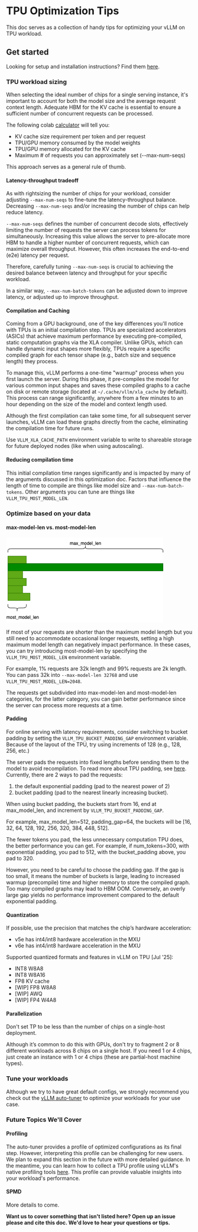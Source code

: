 # TPU Optimization Tips

This doc serves as a collection of handy tips for optimizing your vLLM on TPU workload.

## Get started

Looking for setup and installation instructions? Find them [here](../getting_started/installation/google_tpu.md).

### TPU workload sizing

When selecting the ideal number of chips for a single serving instance, it's important to account for both the model size and the average request context length. Adequate HBM for the KV cache is essential to ensure a sufficient number of concurrent requests can be processed.

The following colab [calculator](https://colab.research.google.com/github/ericehanley/rightsize-vllm/blob/main/HBM_Calculator.ipynb) will tell you:

- KV cache size requirement per token and per request
- TPU/GPU memory consumed by the model weights
- TPU/GPU memory allocated for the KV cache
- Maximum \# of requests you can approximately set (--max-num-seqs)

This approach serves as a general rule of thumb.

#### Latency-throughput tradeoff

As with rightsizing the number of chips for your workload, consider adjusting `--max-num-seqs` to fine-tune the latency-throughput balance. Decreasing `--max-num-seqs` and/or increasing the number of chips can help reduce latency.

`--max-num-seqs` defines the number of concurrent decode slots, effectively limiting the number of requests the server can process tokens for simultaneously. Increasing this value allows the server to pre-allocate more HBM to handle a higher number of concurrent requests, which can maximize overall throughput. However, this often increases the end-to-end (e2e) latency per request.

Therefore, carefully tuning `--max-num-seqs` is crucial to achieving the desired balance between latency and throughput for your specific workload.

In a similar way, `--max-num-batch-tokens` can be adjusted down to improve latency, or adjusted up to improve throughput.

#### Compilation and Caching

Coming from a GPU background, one of the key differences you'll notice with TPUs is an initial compilation step. TPUs are specialized accelerators (ASICs) that achieve maximum performance by executing pre-compiled, static computation graphs via the XLA compiler. Unlike GPUs, which can handle dynamic input shapes more flexibly, TPUs require a specific compiled graph for each tensor shape (e.g., batch size and sequence length) they process.

To manage this, vLLM performs a one-time "warmup" process when you first launch the server. During this phase, it pre-compiles the model for various common input shapes and saves these compiled graphs to a cache on disk or remote storage (located at `~/.cache/vllm/xla_cache` by default). This process can range significantly, anywhere from a few minutes to an hour depending on the size of the model and context length used.

Although the first compilation can take some time, for all subsequent server launches, vLLM can load these graphs directly from the cache, eliminating the compilation time for future runs.

Use `VLLM_XLA_CACHE_PATH` environment variable to write to shareable storage for future deployed nodes (like when using autoscaling).

#### Reducing compilation time

This initial compilation time ranges significantly and is impacted by many of the arguments discussed in this optimization doc. Factors that influence the length of time to compile are things like model size and `--max-num-batch-tokens`. Other arguments you can tune are things like `VLLM_TPU_MOST_MODEL_LEN`.

### Optimize based on your data

#### max-model-len vs. most-model-len

![most_model_len](../assets/design/tpu/most_model_len.png)

If most of your requests are shorter than the maximum model length but you still need to accommodate occasional longer requests, setting a high maximum model length can negatively impact performance. In these cases, you can try introducing most-model-len by specifying the `VLLM_TPU_MOST_MODEL_LEN` environment variable.

For example, 1% requests are 32k length and 99% requests are 2k length. You can pass 32k into `--max-model-len 32768` and use `VLLM_TPU_MOST_MODEL_LEN=2048`.

The requests get subdivided into max-model-len and most-model-len categories, for the latter category, you can gain better performance since the server can process more requests at a time.

#### Padding

For online serving with latency requirements, consider switching to bucket padding by setting the `VLLM_TPU_BUCKET_PADDING_GAP` environment variable. Because of the layout of the TPU, try using increments of 128 (e.g., 128, 256, etc.)

The server pads the requests into fixed lengths before sending them to the model to avoid recompilation. To read more about TPU padding, see [here](https://cloud.google.com/tpu/docs/performance-guide#xla-efficiencies). Currently, there are 2 ways to pad the requests:

1. the default exponential padding (pad to the nearest power of 2)
2. bucket padding (pad to the nearest linearly increasing bucket).

When using bucket padding, the buckets start from 16, end at max_model_len, and increment by `VLLM_TPU_BUCKET_PADDING_GAP`.

For example, max_model_len=512, padding_gap=64, the buckets will be [16, 32, 64, 128, 192, 256, 320, 384, 448, 512].

The fewer tokens you pad, the less unnecessary computation TPU does, the better performance you can get. For example, if num_tokens=300, with exponential padding, you pad to 512, with the bucket_padding above, you pad to 320.

However, you need to be careful to choose the padding gap. If the gap is too small, it means the number of buckets is large, leading to increased warmup (precompile) time and higher memory to store the compiled graph. Too many compiled graphs may lead to HBM OOM. Conversely, an overly large gap yields no performance improvement compared to the default exponential padding.

#### Quantization

If possible, use the precision that matches the chip’s hardware acceleration:

- v5e has int4/int8 hardware acceleration in the MXU
- v6e has int4/int8 hardware acceleration in the MXU

Supported quantized formats and features in vLLM on TPU [Jul '25]:

- INT8 W8A8
- INT8 W8A16
- FP8 KV cache
- [WIP] FP8 W8A8
- [WIP] AWQ
- [WIP] FP4 W4A8

#### Parallelization

Don't set TP to be less than the number of chips on a single-host deployment.

Although it’s common to do this with GPUs, don't try to fragment 2 or 8 different workloads across 8 chips on a single host. If you need 1 or 4 chips, just create an instance with 1 or 4 chips (these are partial-host machine types).

### Tune your workloads

Although we try to have great default configs, we strongly recommend you check out the [vLLM auto-tuner](../../benchmarks/auto_tune/README.md) to optimize your workloads for your use case.

### Future Topics We'll Cover

#### Profiling

The auto-tuner provides a profile of optimized configurations as its final step. However, interpreting this profile can be challenging for new users. We plan to expand this section in the future with more detailed guidance. In the meantime, you can learn how to collect a TPU profile using vLLM's native profiling tools [here](../examples/offline_inference/profiling_tpu.md). This profile can provide valuable insights into your workload's performance.

#### SPMD

More details to come.

**Want us to cover something that isn't listed here? Open up an issue please and cite this doc. We'd love to hear your questions or tips.**

